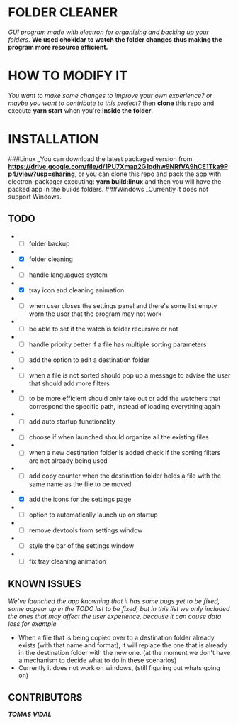 # FOLDER CLEANER
_GUI program made with electron for organizing and backing up your folders._
__We used chokidar to watch the folder changes thus making the program more resource efficient.__

# HOW TO MODIFY IT
_You want to make some changes to improve your own experience? or maybe you want to contribute to this project?_ then **clone** this repo and execute **yarn start** when you're **inside the folder**.

# INSTALLATION
###Linux
_You can download the latest packaged version from **https://drive.google.com/file/d/1PU7Xmap2G1qdhw9NRfVA9hCE1Tka9Pp4/view?usp=sharing**, or you can clone this repo and pack the app with electron-packager executing: **yarn build:linux** and then you will have the packed app in the builds folders.
###Windows
_Currently it does not support Windows.

## TODO
* - [ ] folder backup 
* - [x] folder cleaning
* - [ ] handle languagues system
* - [x] tray icon and cleaning animation
* - [ ] when user closes the settings panel and there's some list empty worn the user that the program may not work
* - [ ] be able to set if the watch is folder recursive or not
* - [ ] handle priority better if a file has multiple sorting parameters
* - [ ] add the option to edit a destination folder
* - [ ] when a file is not sorted should pop up a message to advise the user that should add more filters
* - [ ] to be more efficient should only take out or add the watchers that correspond the specific path, instead of loading everything again
* - [ ] add auto startup functionality
* - [ ] choose if when launched should organize all the existing files
* - [ ] when a new destination folder is added check if the sorting filters are not already being used
* - [ ] add copy counter when the destination folder holds a file with the same name as the file to be moved
* - [x] add the icons for the settings page
* - [ ] option to automatically launch up on startup 
* - [ ] remove devtools from settings window
* - [ ] style the bar of the settings window
* - [ ] fix tray cleaning animation 

## KNOWN ISSUES
_We've launched the app knowning that it has some bugs yet to be fixed, some appear up in the TODO list to be fixed, but in this list we only included the ones that may affect the user experience, because it can cause data loss for example_
* When a file that is being copied over to a destination folder already exists (with that name and format), it will replace the one that is already in the destination folder with the new one. (at the moment we don't have a mechanism to decide what to do in these scenarios)
* Currently it does not work on windows, (still figuring out whats going on)

## CONTRIBUTORS
**_TOMAS VIDAL_**
